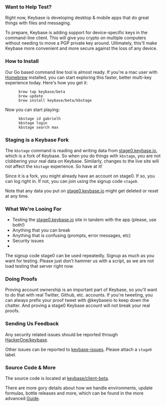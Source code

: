 ### Want to Help Test?

Right now, Keybase is developing desktop & mobile apps that do great things with files and messaging.

To prepare, Keybase is adding support for device-specific keys in the command-line client. This will give you crypto on multiple computers without needing to move a PGP private key around. Ultimately, this'll make Keybase more convenient and more secure against the loss of any device.

### How to Install

Our Go based command line tool is almost ready. If you're a mac user with [Homebrew](http://brew.sh/) installed, you can start exploring this faster, better multi-key experience today. Here's how you get it:

          brew tap keybase/beta
          brew update
          brew install keybase/beta/kbstage

Now you can start playing:

          kbstage id gabrielh
          kbstage login
          kbstage search max

### Staging is a Keybase Fork

The `kbstage` command is reading and writing data from [stage0.keybase.io](https://stage0.keybase.io), which is a fork of Keybase. So when you do things with `kbstage`, you are not clobbering your real data on Keybase. Similarly, changes to the live site will not affect the `kbstage` experience. So have at it!

Since it is a fork, you might already have an account on stage0. If so, you can log right in. If not, you can join using the signup code `stage0`.

Note that any data you put on [stage0.keybase.io](https://stage0.keybase.io) might get deleted or reset at any time.

### What We're Looing For

- Testing the [stage0.keybase.io](https://stage0.keybase.io) site in tandem with the app (please, use both!)
- Anything that you can break
- Anything that is confusing (prompts, error messages, etc)
- Security issues
- 
The signup code stage0 can be used repeatedly. Signup as much as you want for testing. Please just don't hammer us with a script, as we are not load testing that server right now.

### Doing Proofs

Proving account ownership is an important part of Keybase, so you'll want to do that with real Twitter, Github, etc. accounts. If you're tweeting, you can always prefix your proof tweet with @keybaseio to keep down the chatter. And proving a stage0 Keybase account will not break your real proofs.

### Sending Us Feedback

Any security related issues should be reported through [HackerOne/keybase](https://hackerone.com/keybase/).

Other issues can be reported to [keybase-issues](https://github.com/keybase/keybase-issues/issues). Please attach a `stage0` label.

### Source Code & More

The source code is located at [keybase/client-beta](https://github.com/keybase/client-beta).

There are more gory details about how we handle environments, update formulas, bottle releases and more, which can be found in the more advanced [Guide](https://github.com/keybase/homebrew-beta/blob/master/GUIDE.md).
